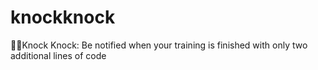 # knockknock
🚪👋Knock Knock: Be notified when your training is finished with only two additional lines of code
